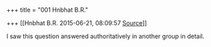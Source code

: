 +++
title = "001 Hnbhat B.R."

+++
[[Hnbhat B.R.	2015-06-21, 08:09:57 [Source](https://groups.google.com/g/samskrita/c/oAWUDMDjGTQ)]]



I saw this question answered authoritatively in another group in detail.

